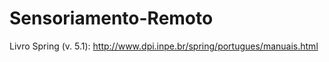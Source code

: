 # Sensoriamento-Remoto

Livro Spring (v. 5.1):
http://www.dpi.inpe.br/spring/portugues/manuais.html
